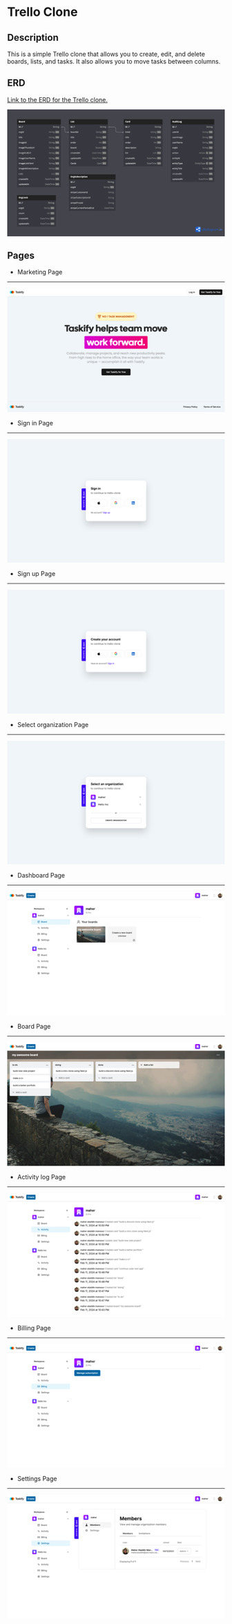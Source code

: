 # Trello Clone

## Description

This is a simple Trello clone that allows you to create, edit, and delete boards, lists, and tasks. It also allows you to move tasks between columns.

## ERD

[Link to the ERD for the Trello clone.](https://dbdiagram.io/d/Trello-clone-65c947e1ac844320aee94704)

![Trello Schema ERD](./public/Trello_Schema_ERD.png)

## Pages

- Marketing Page
<hr />

![Marketing Page](public/screenshots/1.png)

- Sign in Page
<hr />

![Sign in Page](public/screenshots/2.png)

- Sign up Page
<hr />

![Sign up Page](public/screenshots/3.png)

- Select organization Page
<hr />

![select organization Page](public/screenshots/9.png)

- Dashboard Page
<hr />

![Dashboard Page](public/screenshots/4.png)

- Board Page
<hr />

![board Page](public/screenshots/5.png)

- Activity log Page
<hr />

![activity log Page](public/screenshots/6.png)

- Billing Page
<hr />

![billing Page](public/screenshots/7.png)

- Settings Page
<hr />

![settings Page](public/screenshots/8.png)
